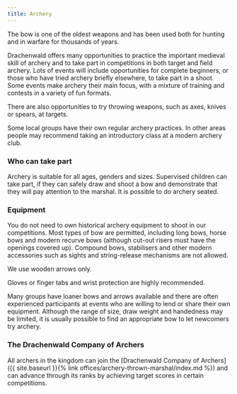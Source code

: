 ```yaml
---
title: Archery
---
```

The bow is one of the oldest weapons and has been used both for hunting and in warfare for thousands of years.

Drachenwald offers many opportunities to practice the important medieval skill of archery and to take part in competitions in both target and field archery. Lots of events will include opportunities for complete beginners, or those who have tried archery briefly elsewhere, to take part in a shoot. Some events make archery their main focus, with a mixture of training and contests in a variety of fun formats.

There are also opportunities to try throwing weapons, such as axes, knives or spears, at targets.

Some local groups have their own regular archery practices. In other areas people may recommend taking an introductory class at a modern archery club.

### Who can take part

Archery is suitable for all ages, genders and sizes. Supervised children can take part, if they can safely draw and shoot a bow and demonstrate that they will pay attention to the marshal. It is possible to do archery seated. 

### Equipment

You do not need to own historical archery equipment to shoot in our competitions. Most types of bow are permitted, including long bows, horse bows and modern recurve bows (although cut-out risers must have the openings covered up).  Compound bows, stabilisers and other modern accessories such as sights and string-release mechanisms are not allowed. 

We use wooden arrows only.  

Gloves or finger tabs and wrist protection are highly recommended.

Many groups have loaner bows and arrows available and there are often experienced participants at events who are willing to lend or share their own equipment.  Although the range of size, draw weight and handedness may be limited, it is usually possible to find an appropriate bow to let newcomers try archery.

### The Drachenwald Company of Archers

All archers in the kingdom can join the [Drachenwald Company of Archers]({{ site.baseurl }}{% link  offices/archery-thrown-marshal/index.md %}) and can advance through its ranks by achieving target scores in certain competitions.  
<!-- hello world marywk 2nd change-->